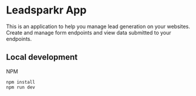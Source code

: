 # Leadsparkr App
This is an application to help you manage lead generation on your websites. Create and manage form endpoints and view data submitted to your endpoints.

## Local development

NPM
```
npm install
npm run dev
```